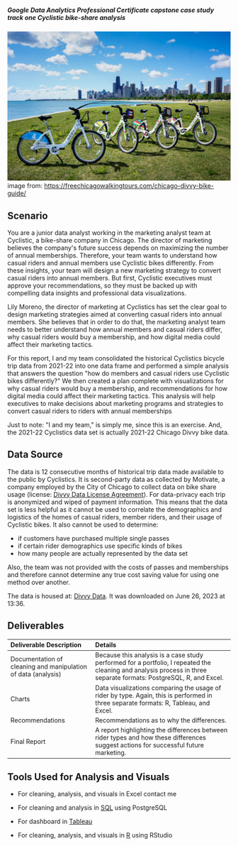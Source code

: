 ##### Google Data Analytics Professional Certificate capstone case study track one Cyclistic bike-share analysis

![](divvy-bike.jpg) image from: <https://freechicagowalkingtours.com/chicago-divvy-bike-guide/>

## Scenario

You are a junior data analyst working in the marketing analyst team at Cyclistic, a bike-share company in Chicago. The director of marketing believes the company's future success depends on maximizing the number of annual memberships. Therefore, your team wants to understand how casual riders and annual members use Cyclistic bikes differently. From these insights, your team will design a new marketing strategy to convert casual riders into annual members. But first, Cyclistic executives must approve your recommendations, so they must be backed up with compelling data insights and professional data visualizations.

Lily Moreno, the director of marketing at Cyclistics has set the clear goal to design marketing strategies aimed at converting casual riders into annual members. She believes that in order to do that, the marketing analyst team needs to better understand how annual members and casual riders differ, why casual riders would buy a membership, and how digital media could affect their marketing tactics.

For this report, I and my team consolidated the historical Cyclistics bicycle trip data from 2021-22 into one data frame and performed a simple analysis that answers the question "how do members and casual riders use Cyclistic bikes differently?" We then created a plan complete with visualizations for why casual riders would buy a membership, and recommendations for how digital media could affect their marketing tactics. This analysis will help executives to make decisions about marketing programs and strategies to convert casual riders to riders with annual memberships

Just to note: "I and my team," is simply me, since this is an exercise. And, the 2021-22 Cyclistics data set is actually 2021-22 Chicago Divvy bike data.

## Data Source

The data is 12 consecutive months of historical trip data made available to the public by Cyclistics. It is second-party data as collected by Motivate, a company employed by the City of Chicago to collect data on bike share usage (license: [Divvy Data License Agreement](https://www.divvybikes.com/data-license-agreement)). For data-privacy each trip is anonymized and wiped of payment information. This means that the data set is less helpful as it cannot be used to correlate the demographics and logistics of the homes of casual riders, member riders, and their usage of Cyclistic bikes. It also cannot be used to determine:

-   if customers have purchased multiple single passes
-   if certain rider demographics use specific kinds of bikes
-   how many people are actually represented by the data set

Also, the team was not provided with the costs of passes and memberships and therefore cannot determine any true cost saving value for using one method over another.

The data is housed at: [Divvy Data](https://divvybikes.com/system-data). It was downloaded on June 26, 2023 at 13:36.

## Deliverables

| Deliverable Description                                       | Details                                                                                                                                                            |
|:-------------------------|:---------------------------------------------|
| Documentation of cleaning and manipulation of data (analysis) | Because this analysis is a case study performed for a portfolio, I repeated the cleaning and analysis process in three separate formats: PostgreSQL, R, and Excel. |
| Charts                                                        | Data visualizations comparing the usage of rider by type. Again, this is performed in three separate formats: R, Tableau, and Excel.                               |
| Recommendations                                               | Recommendations as to why the differences.                                                                                                                         |
| Final Report                                                  | A report highlighting the differences between rider types and how these differences suggest actions for successful future marketing.                               |

## Tools Used for Analysis and Visuals

-   For cleaning, analysis, and visuals in Excel contact me

-   For cleaning and analysis in [SQL](https://rpubs.com/Nisaba/Cyclistics_2021_2022_SQL) using PostgreSQL

-   For dashboard in [Tableau](https://public.tableau.com/app/profile/nisaba/viz/HowdoCasualRidesDifferfromMemberRides/Dashboard1)

-   For cleaning, analysis, and visuals in [R](https://rpubs.com/Nisaba/Cyclistics_2021-2022_R) using RStudio
